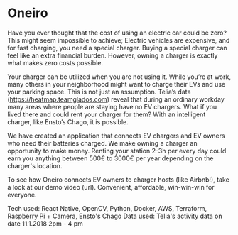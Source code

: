 # Oneiro

Have you ever thought that the cost of using an electric car could be zero? This might seem impossible to achieve;  Electric vehicles are expensive, and for fast charging, you need a special charger. Buying a special charger can feel like an extra financial burden. However, owning a charger is exactly what makes zero costs possible.

Your charger can be utilized when you are not using it. While you’re at work, many others in your neighborhood might want to charge their EVs and use your parking space. This is not just an assumption. Telia’s data (https://heatmap.teamglados.com) reveal that during an ordinary workday many areas where people are staying have no EV chargers. What if you lived there and could rent your charger for them? With an intelligent charger, like Ensto’s Chago, it is possible.

We have created an application that connects EV chargers and EV owners who need their batteries charged. We make owning a charger an opportunity to make money. Renting your station 2-3h per every day could earn you anything between 500€ to 3000€ per year depending on the charger's location.

To see how Oneiro connects EV owners to charger hosts (like Airbnb!), take a look at our demo video (url). Convenient, affordable, win-win-win for everyone.

Tech used: React Native, OpenCV, Python, Docker, AWS, Terraform, Raspberry Pi + Camera, Ensto's Chago
Data used: Telia's activity data on date 11.1.2018 2pm - 4 pm
